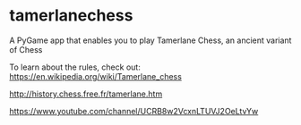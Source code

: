 # tamerlanechess
A PyGame app that enables you to play Tamerlane Chess, an ancient variant of Chess

To learn about the rules, check out:
https://en.wikipedia.org/wiki/Tamerlane_chess

http://history.chess.free.fr/tamerlane.htm

https://www.youtube.com/channel/UCRB8w2VcxnLTUVJ2OeLtvYw

